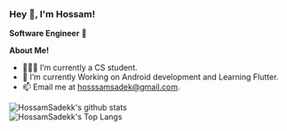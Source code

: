 <h3 title="hehehe"> Hey 👋, I'm Hossam!</h3>



**Software Engineer** 🚀
 

**About Me!**

- 👨🏽‍💻 I’m currently a CS student.
- 🌱 I’m currently Working on Android development and Learning Flutter.
- 📫 Email me at [hosssamsadek@gmail.com](mailto:hosssamsadek@gmail.com).


![HossamSadekk's github stats](https://github-readme-stats.vercel.app/api?username=HossamSadekk&show_icons=true&theme=tokyonight)
<br />
![HossamSadekk's Top Langs](https://github-readme-stats.vercel.app/api/top-langs/?username=HossamSadekk&theme=tokyonight&layout=compact)

